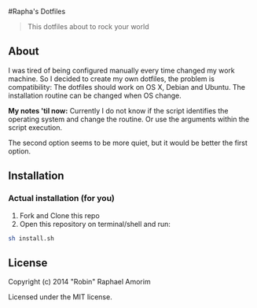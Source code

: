 #Rapha's Dotfiles

> This dotfiles about to rock your world

## About
I was tired of being configured manually every time changed my work machine. So I decided to create my own dotfiles, the problem is compatibility: The dotfiles should work on OS X, Debian and Ubuntu. The installation routine can be changed when OS change.

**My notes 'til now:**
Currently I do not know if the script identifies the operating system and change the routine. Or use the arguments within the script execution.

The second option seems to be more quiet, but it would be better the first option.

## Installation

###  Actual installation (for you)

1. Fork and Clone this repo
2. Open this repository on terminal/shell and run:

```sh
sh install.sh
```

## License

Copyright (c) 2014 "Robin" Raphael Amorim

Licensed under the MIT license.

